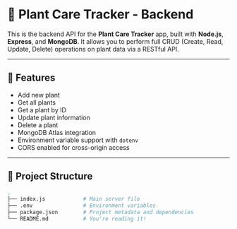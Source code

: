 # 🌱 Plant Care Tracker - Backend

This is the backend API for the **Plant Care Tracker** app, built with **Node.js**, **Express**, and **MongoDB**. It allows you to perform full CRUD (Create, Read, Update, Delete) operations on plant data via a RESTful API.

---

## 🚀 Features

- Add new plant
- Get all plants
- Get a plant by ID
- Update plant information
- Delete a plant
- MongoDB Atlas integration
- Environment variable support with `dotenv`
- CORS enabled for cross-origin access

---

## 📁 Project Structure

```bash
.
├── index.js            # Main server file
├── .env                # Environment variables
├── package.json        # Project metadata and dependencies
└── README.md           # You're reading it!


